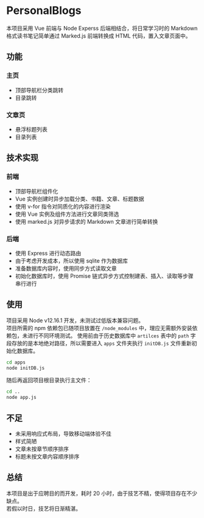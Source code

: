# PersonalBlogs
本项目采用 Vue 前端与 Node Experss 后端相结合，将日常学习时的 Markdown 格式读书笔记简单通过 Marked.js 前端转换成 HTML 代码，置入文章页面中。
##  功能
### 主页
* 顶部导航栏分类跳转
* 目录跳转
### 文章页
* 悬浮标题列表
* 目录列表
## 技术实现
### 前端
* 顶部导航栏组件化
* Vue 实例创建时异步加载分类、书籍、文章、标题数据
* 使用 v-for 指令对同质化的内容进行渲染
* 使用 Vue 实例及组件方法进行文章同类筛选
* 使用 marked.js 对异步请求的 Markdown 文章进行简单转换
### 后端
* 使用 Express 进行动态路由
* 由于考虑开发成本，所以使用 sqlite 作为数据库
* 准备数据库内容时，使用同步方式读取文章
* 初始化数据库时，使用 Promise 链式异步方式控制建表、插入、读取等步骤串行进行 

## 使用

项目采用 Node v12.16.1 开发，未测试过低版本兼容问题。  
项目所需的 npm 依赖包已随项目放置在 `/node_modules` 中，理应无需额外安装依赖包，未进行不同环境测试。
使用前由于历史数据库中 `artilces` 表中的 `path` 字段存放的是本地绝对路径，所以需要进入 `apps` 文件夹执行 `initDB.js` 文件重新初始化数据库。

```sh
cd apps
node initDB.js
```

随后再返回项目根目录执行主文件：

```sh
cd ..
node app.js
```

## 不足
* 未采用响应式布局，导致移动端体验不佳
* 样式简陋
* 文章未按章节顺序排序
* 标题未按文章内容顺序排序
## 总结
本项目是出于应聘目的而开发，耗时 20 小时，由于技艺不精，使得项目存在不少缺点。  
若假以时日，技艺将日渐精湛。
